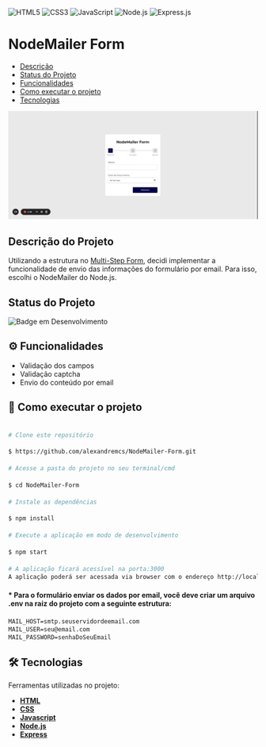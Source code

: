 ![HTML5](https://img.shields.io/badge/html5-%23E34F26.svg?style=for-the-badge&logo=html5&logoColor=white) ![CSS3](https://img.shields.io/badge/css3-%231572B6.svg?style=for-the-badge&logo=css3&logoColor=white) ![JavaScript](https://img.shields.io/badge/javascript-%23323330.svg?style=for-the-badge&logo=javascript&logoColor=%23F7DF1E) ![Node.js](https://img.shields.io/badge/Node.js-43853D?style=for-the-badge&logo=node.js&logoColor=white) ![Express.js](https://img.shields.io/badge/Express.js-404D59?style=for-the-badge)
  

# NodeMailer Form

- [Descrição](#descrição-do-projeto)
- [Status do Projeto](#status-do-projeto)
- [Funcionalidades](#⚙️-funcionalidades)
- [Como executar o projeto](#🚀-como-executar-o-projeto)
- [Tecnologias](#🛠-tecnologias)

  
![NodeMailer Form](https://github.com/alexandremcs/NodeMailer-Form/blob/main/public/images/NodeMailer-Form.gif)

## Descrição do Projeto

Utilizando a estrutura no [Multi-Step Form](https://github.com/alexandremcs/Multi-Step-Form), decidi implementar a funcionalidade de envio das informações do formulário por email. Para isso, escolhi o NodeMailer do Node.js.  

## Status do Projeto
  

![Badge em Desenvolvimento](http://img.shields.io/static/v1?label=STATUS&message=CONCLUÍDO&color=green&style=for-the-badge)
  

## ⚙️ Funcionalidades

- Validação dos campos
- Validação captcha
- Envio do conteúdo por email


## 🚀 Como executar o projeto

```bash

# Clone este repositório

$ https://github.com/alexandremcs/NodeMailer-Form.git

# Acesse a pasta do projeto no seu terminal/cmd

$ cd NodeMailer-Form

# Instale as dependências

$ npm install

# Execute a aplicação em modo de desenvolvimento

$ npm start

# A aplicação ficará acessível na porta:3000
A aplicação poderá ser acessada via browser com o endereço http://localhost:3000/.

```

#### * Para o formulário enviar os dados por email, você deve criar um arquivo .env na raiz do projeto com a seguinte estrutura:
```
MAIL_HOST=smtp.seuservidordeemail.com
MAIL_USER=seu@email.com
MAIL_PASSWORD=senhaDoSeuEmail
```
## 🛠 Tecnologias

Ferramentas utilizadas no projeto: 

-  **[HTML](https://developer.mozilla.org/en-US/docs/Web/HTML)**
-  **[CSS](https://developer.mozilla.org/en-US/docs/Web/CSS)**
-  **[Javascript](https://developer.mozilla.org/en-US/docs/Web/JavaScript)**
-  **[Node.js](https://nodejs.org/)**
-  **[Express](https://expressjs.com/)**
